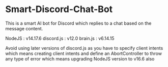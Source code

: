 # Smart-Discord-Chat-Bot

This is a smart AI bot for Discord which replies to a chat based on the message content.

NodeJS : v14.17.6
discord.js : v12.0
brain.js : v6.14.15

Avoid using later versions of discord.js as you have to specify client intents which means creating client intents and define an AbortController to throw any type of error which means upgrading NodeJS version to v16.6 also
